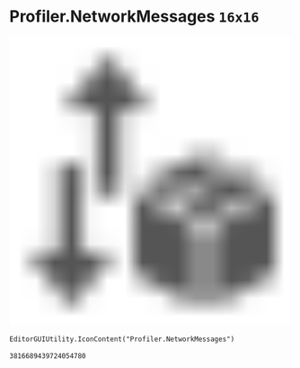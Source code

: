# Profiler.NetworkMessages `16x16`
<img src="/img/Profiler.NetworkMessages.png" width=512 height=512>

``` CSharp
EditorGUIUtility.IconContent("Profiler.NetworkMessages")
```
```
3816689439724054780
```
